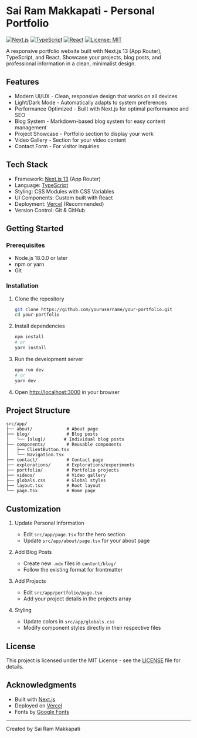 # Sai Ram Makkapati - Personal Portfolio

[![Next.js](https://img.shields.io/badge/Next.js-13.5.6-black?style=flat&logo=next.js)](https://nextjs.org/)
[![TypeScript](https://img.shields.io/badge/TypeScript-5.2.2-3178C6?style=flat&logo=typescript)](https://www.typescriptlang.org/)
[![React](https://img.shields.io/badge/React-18.2.0-61DAFB?style=flat&logo=react)](https://reactjs.org/)
[![License: MIT](https://img.shields.io/badge/License-MIT-yellow.svg)](https://opensource.org/licenses/MIT)

A responsive portfolio website built with Next.js 13 (App Router), TypeScript, and React. Showcase your projects, blog posts, and professional information in a clean, minimalist design.

## Features

- Modern UI/UX - Clean, responsive design that works on all devices
- Light/Dark Mode - Automatically adapts to system preferences
- Performance Optimized - Built with Next.js for optimal performance and SEO
- Blog System - Markdown-based blog system for easy content management
- Project Showcase - Portfolio section to display your work
- Video Gallery - Section for your video content
- Contact Form - For visitor inquiries

## Tech Stack

- Framework: [Next.js 13](https://nextjs.org/) (App Router)
- Language: [TypeScript](https://www.typescriptlang.org/)
- Styling: CSS Modules with CSS Variables
- UI Components: Custom built with React
- Deployment: [Vercel](https://vercel.com/) (Recommended)
- Version Control: Git & GitHub

## Getting Started

### Prerequisites

- Node.js 18.0.0 or later
- npm or yarn
- Git

### Installation

1. Clone the repository
   ```bash
   git clone https://github.com/yourusername/your-portfolio.git
   cd your-portfolio
   ```

2. Install dependencies
   ```bash
   npm install
   # or
   yarn install
   ```

3. Run the development server
   ```bash
   npm run dev
   # or
   yarn dev
   ```

4. Open [http://localhost:3000](http://localhost:3000) in your browser

## Project Structure

```
src/app/
├── about/             # About page
├── blog/              # Blog posts
│   └── [slug]/       # Individual blog posts
├── components/        # Reusable components
│   ├── ClientButton.tsx
│   └── Navigation.tsx
├── contact/           # Contact page
├── explorations/      # Explorations/experiments
├── portfolio/         # Portfolio projects
├── videos/            # Video gallery
├── globals.css        # Global styles
├── layout.tsx         # Root layout
└── page.tsx           # Home page
```

## Customization

1. Update Personal Information
   - Edit `src/app/page.tsx` for the hero section
   - Update `src/app/about/page.tsx` for your about page

2. Add Blog Posts
   - Create new `.mdx` files in `content/blog/`
   - Follow the existing format for frontmatter

3. Add Projects
   - Edit `src/app/portfolio/page.tsx`
   - Add your project details in the projects array

4. Styling
   - Update colors in `src/app/globals.css`
   - Modify component styles directly in their respective files

## License

This project is licensed under the MIT License - see the [LICENSE](LICENSE) file for details.

## Acknowledgments

- Built with [Next.js](https://nextjs.org/)
- Deployed on [Vercel](https://vercel.com/)
- Fonts by [Google Fonts](https://fonts.google.com/)

---

Created by Sai Ram Makkapati
